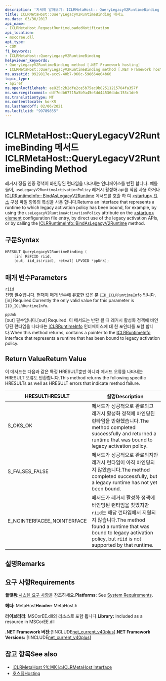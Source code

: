 ```yaml
---
description: '자세히 알아보기: ICLRMetaHost:: QueryLegacyV2RuntimeBinding 메서드'
title: ICLRMetaHost::QueryLegacyV2RuntimeBinding 메서드
ms.date: 03/30/2017
api_name:
- ICLRMetaHost.RequestRuntimeLoadedNotification
api_location:
- mscoree.dll
api_type:
- COM
f1_keywords:
- ICLRMetaHost::QueryLegacyV2RuntimeBinding
helpviewer_keywords:
- QueryLegacyV2RuntimeBinding method [.NET Framework hosting]
- ICLRMetaHost::QueryLegacyV2RuntimeBinding method [.NET Framework hosting]
ms.assetid: 9929817e-acc9-40b7-960c-598664e04b60
topic_type:
- apiref
ms.openlocfilehash: ae825c2b2dfe2ce5b75ac9b82511215704fa357f
ms.sourcegitcommit: ddf7edb67715a5b9a45e3dd44536dabc153c1de0
ms.translationtype: MT
ms.contentlocale: ko-KR
ms.lasthandoff: 02/06/2021
ms.locfileid: "99789855"
---
```

# <a name="iclrmetahostquerylegacyv2runtimebinding-method"></a><span data-ttu-id="1f5e0-103">ICLRMetaHost::QueryLegacyV2RuntimeBinding 메서드</span><span class="sxs-lookup"><span data-stu-id="1f5e0-103">ICLRMetaHost::QueryLegacyV2RuntimeBinding Method</span></span>

<span data-ttu-id="1f5e0-104">레거시 정품 인증 정책이 바인딩된 런타임을 나타내는 인터페이스를 반환 합니다. 예를 들어, `useLegacyV2RuntimeActivationPolicy` 레거시 활성화 api를 직접 사용 하거나 [ICLRRuntimeInfo:: BindAsLegacyV2Runtime](iclrruntimeinfo-bindaslegacyv2runtime-method.md) 메서드를 호출 하 여 [ \<startup> 요소](../../configure-apps/file-schema/startup/startup-element.md) 구성 파일 항목의 특성을 사용 합니다.</span><span class="sxs-lookup"><span data-stu-id="1f5e0-104">Returns an interface that represents a runtime to which legacy activation policy has been bound, for example, by using the `useLegacyV2RuntimeActivationPolicy` attribute on the [\<startup> element](../../configure-apps/file-schema/startup/startup-element.md) configuration file entry, by direct use of the legacy activation APIs, or by calling the [ICLRRuntimeInfo::BindAsLegacyV2Runtime](iclrruntimeinfo-bindaslegacyv2runtime-method.md) method.</span></span>  
  
## <a name="syntax"></a><span data-ttu-id="1f5e0-105">구문</span><span class="sxs-lookup"><span data-stu-id="1f5e0-105">Syntax</span></span>  
  
```cpp  
HRESULT QueryLegacyV2RuntimeBinding (  
    [in] REFIID riid,  
    [out, iid_is(riid), retval] LPVOID *ppUnk);  
```  
  
## <a name="parameters"></a><span data-ttu-id="1f5e0-106">매개 변수</span><span class="sxs-lookup"><span data-stu-id="1f5e0-106">Parameters</span></span>  

 `riid`  
 <span data-ttu-id="1f5e0-107">진행 필수입니다. 현재이 매개 변수에 유효한 값은 뿐 `IID_ICLRRuntimeInfo` 입니다.</span><span class="sxs-lookup"><span data-stu-id="1f5e0-107">[in] Required.Currently the only valid value for this parameter is `IID_ICLRRuntimeInfo`.</span></span>  
  
 `ppUnk`  
 <span data-ttu-id="1f5e0-108">[out] 필수입니다.</span><span class="sxs-lookup"><span data-stu-id="1f5e0-108">[out] Required.</span></span> <span data-ttu-id="1f5e0-109">이 메서드는 반환 될 때 레거시 활성화 정책에 바인딩된 런타임을 나타내는 [ICLRRuntimeInfo](iclrruntimeinfo-interface.md) 인터페이스에 대 한 포인터를 포함 합니다.</span><span class="sxs-lookup"><span data-stu-id="1f5e0-109">When this method returns, contains a pointer to the [ICLRRuntimeInfo](iclrruntimeinfo-interface.md) interface that represents a runtime that has been bound to legacy activation policy.</span></span>  
  
## <a name="return-value"></a><span data-ttu-id="1f5e0-110">Return Value</span><span class="sxs-lookup"><span data-stu-id="1f5e0-110">Return Value</span></span>  

 <span data-ttu-id="1f5e0-111">이 메서드는 다음과 같은 특정 HRESULT뿐만 아니라 메서드 오류를 나타내는 HRESULT 오류도 반환합니다.</span><span class="sxs-lookup"><span data-stu-id="1f5e0-111">This method returns the following specific HRESULTs as well as HRESULT errors that indicate method failure.</span></span>  
  
|<span data-ttu-id="1f5e0-112">HRESULT</span><span class="sxs-lookup"><span data-stu-id="1f5e0-112">HRESULT</span></span>|<span data-ttu-id="1f5e0-113">설명</span><span class="sxs-lookup"><span data-stu-id="1f5e0-113">Description</span></span>|  
|-------------|-----------------|  
|<span data-ttu-id="1f5e0-114">S_OK</span><span class="sxs-lookup"><span data-stu-id="1f5e0-114">S_OK</span></span>|<span data-ttu-id="1f5e0-115">메서드가 성공적으로 완료되고 레거시 활성화 정책에 바인딩된 런타임을 반환했습니다.</span><span class="sxs-lookup"><span data-stu-id="1f5e0-115">The method completed successfully and returned a runtime that was bound to legacy activation policy.</span></span>|  
|<span data-ttu-id="1f5e0-116">S_FALSE</span><span class="sxs-lookup"><span data-stu-id="1f5e0-116">S_FALSE</span></span>|<span data-ttu-id="1f5e0-117">메서드가 성공적으로 완료되지만 레거시 런타임이 아직 바인딩되지 않았습니다.</span><span class="sxs-lookup"><span data-stu-id="1f5e0-117">The method completed successfully, but a legacy runtime has not yet been bound.</span></span>|  
|<span data-ttu-id="1f5e0-118">E_NOINTERFACE</span><span class="sxs-lookup"><span data-stu-id="1f5e0-118">E_NOINTERFACE</span></span>|<span data-ttu-id="1f5e0-119">메서드가 레거시 활성화 정책에 바인딩된 런타임을 찾았지만 `riid`는 해당 런타임에서 지원되지 않습니다.</span><span class="sxs-lookup"><span data-stu-id="1f5e0-119">The method found a runtime that was bound to legacy activation policy, but `riid` is not supported by that runtime.</span></span>|  
  
## <a name="remarks"></a><span data-ttu-id="1f5e0-120">설명</span><span class="sxs-lookup"><span data-stu-id="1f5e0-120">Remarks</span></span>  
  
## <a name="requirements"></a><span data-ttu-id="1f5e0-121">요구 사항</span><span class="sxs-lookup"><span data-stu-id="1f5e0-121">Requirements</span></span>  

 <span data-ttu-id="1f5e0-122">**플랫폼:**[시스템 요구 사항](../../get-started/system-requirements.md)을 참조하세요.</span><span class="sxs-lookup"><span data-stu-id="1f5e0-122">**Platforms:** See [System Requirements](../../get-started/system-requirements.md).</span></span>  
  
 <span data-ttu-id="1f5e0-123">**헤더:** MetaHost</span><span class="sxs-lookup"><span data-stu-id="1f5e0-123">**Header:** MetaHost.h</span></span>  
  
 <span data-ttu-id="1f5e0-124">**라이브러리:** MSCorEE.dll의 리소스로 포함 됩니다.</span><span class="sxs-lookup"><span data-stu-id="1f5e0-124">**Library:** Included as a resource in MSCorEE.dll</span></span>  
  
 <span data-ttu-id="1f5e0-125">**.NET Framework 버전:**[!INCLUDE[net_current_v40plus](../../../../includes/net-current-v40plus-md.md)]</span><span class="sxs-lookup"><span data-stu-id="1f5e0-125">**.NET Framework Versions:** [!INCLUDE[net_current_v40plus](../../../../includes/net-current-v40plus-md.md)]</span></span>  
  
## <a name="see-also"></a><span data-ttu-id="1f5e0-126">참고 항목</span><span class="sxs-lookup"><span data-stu-id="1f5e0-126">See also</span></span>

- [<span data-ttu-id="1f5e0-127">ICLRMetaHost 인터페이스</span><span class="sxs-lookup"><span data-stu-id="1f5e0-127">ICLRMetaHost Interface</span></span>](iclrmetahost-interface.md)
- [<span data-ttu-id="1f5e0-128">호스팅</span><span class="sxs-lookup"><span data-stu-id="1f5e0-128">Hosting</span></span>](index.md)
